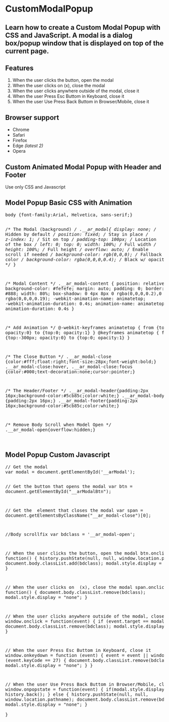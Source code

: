 # CustomModalPopup
<h2>Learn how to create a Custom Modal Popup with CSS and JavaScript. A modal is a dialog box/popup window that is displayed on top of the current page.</h2>

<h2>Features</h2>
<ol>
  <li>When the user clicks the button, open the modal</li>
  <li>When the user clicks on (x), close the modal</li>
  <li>When the user clicks anywhere outside of the modal, close it</li>
  <li>When the user Press Esc Buttom in Keyboard, close it</li>
  <li>When the user Use Press Back Buttom in Browser/Mobile, close it</li>
</ol>

<h2>Browser support</h2>
<ul>
  <li>Chrome</li>
  <li>Safari</li>
  <li>Firefox</li>
  <li>Edge <em>(latest 2)</em></li>
  <li>Opera</li>
</ul>

<h2>Custom Animated Modal Popup with Header and Footer</h2>
<p>Use only CSS and Javascript</p>

<h2>Model Popup Basic CSS with Animation</h2> 
<pre>
body {font-family:Arial, Helvetica, sans-serif;}

/* The Modal (background) */
.__ar_modal{
    display: none; /* Hidden by default */
    position: fixed; /* Stay in place */
    z-index: 1; /* Sit on top */
    padding-top: 100px; /* Location of the box */
    left: 0;
    top: 0;
    width: 100%; /* Full width */
    height: 100%; /* Full height */
    overflow: auto; /* Enable scroll if needed */
    background-color: rgb(0,0,0); /* Fallback color */
    background-color: rgba(0,0,0,0.4); /* Black w/ opacity */
}

/* Modal Content */
.__ar_modal-content {
    position: relative;
    background-color: #fefefe;
    margin: auto;
    padding: 0;
    border: 1px solid #888;
    width: 80%;
    box-shadow: 0 4px 8px 0 rgba(0,0,0,0.2),0 6px 20px 0 rgba(0,0,0,0.19);
    -webkit-animation-name: animatetop;
    -webkit-animation-duration: 0.4s;
    animation-name: animatetop;
    animation-duration: 0.4s
}

/* Add Animation */
@-webkit-keyframes animatetop {
    from {top:-300px; opacity:0} 
    to {top:0; opacity:1}
}
@keyframes animatetop {
    from {top:-300px; opacity:0}
    to {top:0; opacity:1}
}

/* The Close Button */
.__ar_modal-close {color:#fff;float:right;font-size:28px;font-weight:bold;}
.__ar_modal-close:hover,
.__ar_modal-close:focus {color:#000;text-decoration:none;cursor:pointer;}

/* The Header/Footer */
.__ar_modal-header{padding:2px 16px;background-color:#5cb85c;color:white;}
.__ar_modal-body  {padding:2px 16px;}
.__ar_modal-footer{padding:2px 16px;background-color:#5cb85c;color:white;}

/* Remove Body Scroll when Model Open */
.__ar_modal-open{overflow:hidden;}

</pre>

<h2>Model Popup Custom Javascript</h2>   
<pre>
// Get the modal
var modal = document.getElementById('__arModal');

// Get the button that opens the modal
var btn = document.getElementById("__arModalBtn");

// Get the <span> element that closes the modal
var span = document.getElementsByClassName("__ar_modal-close")[0];

//Body scrollfix
var bdclass = '__ar_modal-open';

// When the user clicks the button, open the modal 
btn.onclick = function() {
    history.pushState(null, null, window.location.pathname);
    document.body.classList.add(bdclass);
    modal.style.display = "block";
}

// When the user clicks on <span> (x), close the modal
span.onclick = function() {
    document.body.classList.remove(bdclass);
    modal.style.display = "none";
}

// When the user clicks anywhere outside of the modal, close it
window.onclick = function(event) {
    if (event.target == modal) {
        document.body.classList.remove(bdclass);
        modal.style.display = "none";
    }
}

// When the user Press Esc Buttom in Keyboard, close it
window.onkeydown = function (event) {
    event = event || window.event;
    if (event.keyCode == 27) {
        document.body.classList.remove(bdclass);
        modal.style.display = "none";
    }
}

// When the user Use Press Back Buttom in Browser/Mobile, close it
window.onpopstate = function(event) {
    if(modal.style.display == 'none'){
        history.back();
    } else { 
      history.pushState(null, null, window.location.pathname);
      document.body.classList.remove(bdclass);
      modal.style.display = "none";
    }  
}
</pre>

